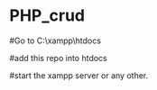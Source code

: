 # PHP_crud

#Go to C:\xampp\htdocs

#add this repo into htdocs

#start the xampp server or any other.


